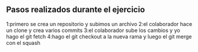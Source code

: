 ## Pasos realizados durante el ejercicio

1:primero se crea un repositorio y subimos un archivo
2:el colaborador hace un clone y crea varios commits
3:el colaborador sube los cambios y yo hago el git fetch
4:hago el git checkout a la nueva rama y luego el git merge con el squash 
